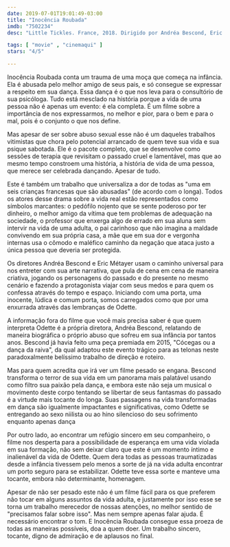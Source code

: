 ```yaml
---
date: 2019-07-01T19:01:49-03:00
title: "Inocência Roubada"
imdb: "7502234"
desc: "Little Tickles. France, 2018. Dirigido por Andréa Bescond, Eric Métayer, escrito por Andréa Bescond, Andréa Bescond, Andréa Bescond. Com Andréa Bescond, Karin Viard, Clovis Cornillac."

tags: [ "movie" , "cinemaqui" ]
stars: "4/5"

---
```

Inocência Roubada conta um trauma de uma moça que começa na infância. Ela é abusada pelo melhor amigo de seus pais, e só consegue se expressar a respeito em sua dança. Essa dança é o que nos leva para o consultório de sua psicóloga. Tudo está mesclado na história porque a vida de uma pessoa não é apenas um evento: é ela completa. É um filme sobre a importância de nos expressarmos, no melhor e pior, para o bem e para o mal, pois é o conjunto o que nos define.

Mas apesar de ser sobre abuso sexual esse não é um daqueles trabalhos vitimistas que chora pelo potencial arrancado de quem teve sua vida e sua psique sabotada. Ele é o pacote completo, que se desenvolve como sessões de terapia que revisitam o passado cruel e lamentável, mas que ao mesmo tempo constroem uma história, a história de vida de uma pessoa, que merece ser celebrada dançando. Apesar de tudo.

Este é também um trabalho que universaliza a dor de todas as "uma em seis crianças francesas que são abusadas" (de acordo com o longa). Todos os atores desse drama sobre a vida real estão representados como símbolos marcantes: o pedófilo nojento que se sente poderoso por ter dinheiro, o melhor amigo da vítima que tem problemas de adequação na sociedade, o professor que enxerga algo de errado em sua aluna sem intervir na vida de uma adulta, o pai carinhoso que não imagina a maldade convivendo em sua própria casa, a mãe que em sua dor e vergonha internas usa o cômodo e maléfico caminho da negação que ataca justo a única pessoa que deveria ser protegida.

Os diretores Andréa Bescond e Eric Métayer usam o caminho universal para nos entreter com sua arte narrativa, que pula de cena em cena de maneira criativa, jogando os personagens do passado e do presente no mesmo cenário e fazendo a protagonista viajar com seus medos e para quem os confessa através do tempo e espaço. Iniciando com uma porta, uma inocente, lúdica e comum porta, somos carregados como que por uma enxurrada através das lembranças de Odette.

A informação fora do filme que você mais precisa saber é que quem interpreta Odette é a própria diretora, Andréa Bescond, relatando de maneira biográfica o próprio abuso que sofreu em sua infância por tantos anos. Bescond já havia feito uma peça premiada em 2015, "Cócegas ou a dança da raiva", da qual adaptou este evento trágico para as telonas neste paradoxalmente belíssimo trabalho de direção e roteiro.

Mas para quem acredita que irá ver um filme pesado se engana. Bescond transforma o terror de sua vida em um panorama mais palatável usando como filtro sua paixão pela dança, e embora este não seja um musical o movimento deste corpo tentando se libertar de seus fantasmas do passado é a virtude mais tocante do longa. Suas passagens na vida transformadas em dança são igualmente impactantes e significativas, como Odette se entregando ao sexo niilista ou ao hino silencioso do seu sofrimento enquanto apenas dança

Por outro lado, ao encontrar um refúgio sincero em seu companheiro, o filme nos desperta para a possibilidade de esperança em uma vida violada em sua formação, não sem deixar claro que este é um momento íntimo e inalienável da vida de Odette. Quem dera todas as pessoas traumatizadas desde a infância tivessem pelo menos a sorte de já na vida adulta encontrar um porto seguro para se estabilizar. Odette teve essa sorte e manteve uma tocante, embora não determinante, homenagem.

Apesar de não ser pesado este não é um filme fácil para os que preferem não tocar em alguns assuntos da vida adulta, e justamente por isso esse se torna um trabalho merecedor de nossas atenções, no melhor sentido de "precisamos falar sobre isso". Mas nem sempre apenas falar ajuda. É necessário encontrar o tom. E Inocência Roubada consegue essa proeza de todas as maneiras possíveis, doa a quem doer. Um trabalho sincero, tocante, digno de admiração e de aplausos no final.
